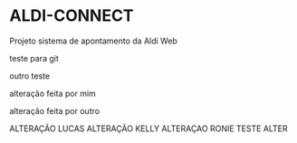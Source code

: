 # ALDI-CONNECT
Projeto sistema de apontamento da Aldi Web

teste para git

outro teste

alteração feita por mim

alteração feita por outro



ALTERAÇÃO LUCAS
ALTERAÇÃO KELLY
ALTERAÇAO RONIE
TESTE ALTER